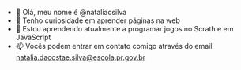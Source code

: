 - 👋 Olá, meu nome é @nataliacsilva
- 👀 Tenho curiosidade em aprender páginas na web
- 🌱 Estou aprendendo atualmente a programar jogos no Scrath e em JavaScript
- 📫 Vocês podem entrar em contato comigo através do email natalia.dacostae.silva@escola.pr.gov.br

<!---
Eu estou fazendo o curso de Primeiros passos no Github
--->

